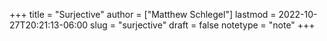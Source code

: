 +++
title = "Surjective"
author = ["Matthew Schlegel"]
lastmod = 2022-10-27T20:21:13-06:00
slug = "surjective"
draft = false
notetype = "note"
+++
